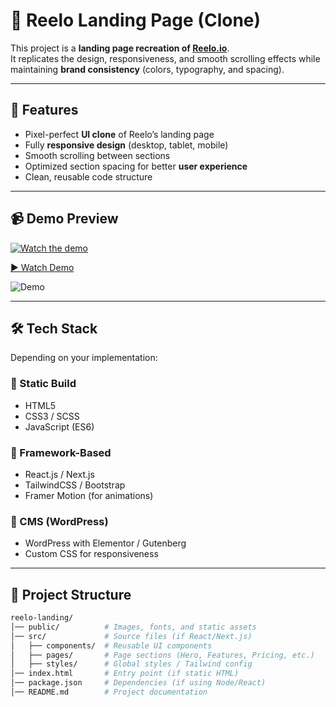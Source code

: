 # 🎯 Reelo Landing Page (Clone)

This project is a **landing page recreation of [Reelo.io](https://reelo.io/)**.  
It replicates the design, responsiveness, and smooth scrolling effects while maintaining **brand consistency** (colors, typography, and spacing).

---

## 🚀 Features
- Pixel-perfect **UI clone** of Reelo’s landing page  
- Fully **responsive design** (desktop, tablet, mobile)  
- Smooth scrolling between sections  
- Optimized section spacing for better **user experience**  
- Clean, reusable code structure  

---

## 📹 Demo Preview
<!-- Option A: YouTube demo -->
[![Watch the demo](https://img.youtube.com/vi/YOUR_VIDEO_ID/0.jpg)](https://www.youtube.com/watch?v=YOUR_VIDEO_ID)

<!-- Option B: Local video (replace with actual path) -->
[▶️ Watch Demo](demo.mp4)

<!-- Option C: GIF demo -->
![Demo](demo.gif)

---

## 🛠️ Tech Stack
Depending on your implementation:

### 🔹 Static Build
- HTML5  
- CSS3 / SCSS  
- JavaScript (ES6)  

### 🔹 Framework-Based
- React.js / Next.js  
- TailwindCSS / Bootstrap  
- Framer Motion (for animations)  

### 🔹 CMS (WordPress)
- WordPress with Elementor / Gutenberg  
- Custom CSS for responsiveness  

---

## 📂 Project Structure
```bash
reelo-landing/
│── public/          # Images, fonts, and static assets
│── src/             # Source files (if React/Next.js)
│   ├── components/  # Reusable UI components
│   ├── pages/       # Page sections (Hero, Features, Pricing, etc.)
│   ├── styles/      # Global styles / Tailwind config
│── index.html       # Entry point (if static HTML)
│── package.json     # Dependencies (if using Node/React)
│── README.md        # Project documentation
